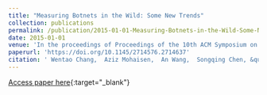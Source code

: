 ```yaml
---
title: "Measuring Botnets in the Wild: Some New Trends"
collection: publications
permalink: /publication/2015-01-01-Measuring-Botnets-in-the-Wild-Some-New-Trends
date: 2015-01-01
venue: 'In the proceedings of Proceedings of the 10th ACM Symposium on Information, Computer and Communications Security, ASIA CCS &apos;15, Singapore, April 14-17, 2015'
paperurl: 'https://doi.org/10.1145/2714576.2714637'
citation: ' Wentao Chang,  Aziz Mohaisen,  An Wang,  Songqing Chen, &quot;Measuring Botnets in the Wild: Some New Trends.&quot; In the proceedings of Proceedings of the 10th ACM Symposium on Information, Computer and Communications Security, ASIA CCS &amp;apos;15, Singapore, April 14-17, 2015, 2015.'
---
```

[Access paper here](https://doi.org/10.1145/2714576.2714637){:target="_blank"}

